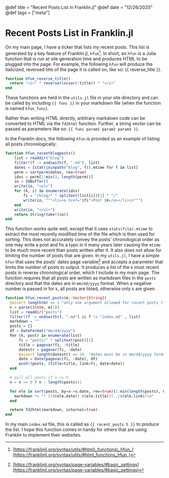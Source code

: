@def title = "Recent Posts List in Franklin.jl"
@def date = "12/26/2020"
@def tags = ["meta"]
 
# Recent Posts List in Franklin.jl
 
On my main page, I have a ticker that lists my recent posts. This list is generated by a key feature of Franklin.jl, `hfun`[^1]. In short, an `hfun` is a Julia function that is run at site generation time and produces HTML to be plugged into the page. For example, the following `hfun` will produce the italicized, reversed title of the page it is called on, like so: {{ reverse_title }}.

```julia
function hfun_reverse_title()
  return "<i>" * reverse(locvar(:title)) * "</i>"
end
```

These functions are held in the `utils.jl` file in your site directory and can be called by including `{{ func }}` in your markdown file (when the function is named `hfun_func`). 

Rather than writing HTML directly, arbitrary markdown code can be converted to HTML via the `fd2html` function. Further, a string vector can be passed as parameters like so: `{{ func param1 param2 param3 }}`.

In the Franklin docs, the following `hfun` is provided as an example of listing all posts chronologically:

```julia
function hfun_recentblogposts()
    list = readdir("blog")
    filter!(f -> endswith(f, ".md"), list)
    dates = [stat(joinpath("blog", f)).mtime for f in list]
    perm = sortperm(dates, rev=true)
    idxs = perm[1:min(3, length(perm))]
    io = IOBuffer()
    write(io, "<ul>")
    for (k, i) in enumerate(idxs)
        fi = "/blog/" * splitext(list[i])[1] * "/"
        write(io, """<li><a href="$fi">Post $k</a></li>\n""")
    end
    write(io, "</ul>")
    return String(take!(io))
end
```

This function works quite well, except that it uses `stats(file).mtime` to extract the most recently modified time of the file which is then used for sorting. This does not accurately convey the posts' chronological order as one may write a post and fix a typo in it many years later causing the `mtime` to be much more recent than posts written after it. It also does not allow for limiting the number of posts that are given. In my `utils.jl`, I have a simple `hfun` that uses the posts' dates page variable[^2] and accepts a parameter that limits the number of posts to output. It produces a list of the `k` most recent posts in reverse chronological order, which I include in my main page. The function requires that all posts are written as markdown files in the `posts` directory and that the dates are in `mm/dd/yyyy` format. When a negative number is passed in for `k`, all posts are listed, otherwise only `k` are given.

```julia
function hfun_recent_posts(m::Vector{String})
  @assert length(m) == 1 "only one argument allowed for recent posts (the number of recent posts to pull)"
  n = parse(Int64, m[1])
  list = readdir("posts")
  filter!(f -> endswith(f, ".md") && f != "index.md" , list)
  markdown = ""
  posts = []
  df = DateFormat("mm/dd/yyyy")
  for (k, post) in enumerate(list)
      fi = "posts/" * splitext(post)[1]
      title = pagevar(fi, :title)
      datestr = pagevar(fi, :date)
      @assert length(datestr) == 10  "dates must be in mm/dd/yyyy format"
      date = Date(pagevar(fi, :date), df)
      push!(posts, (title=title, link=fi, date=date))
  end

  # pull all posts if n <= 0
  n = n >= 0 ? n : length(posts)+1

  for ele in sort(posts, by=x->x.date, rev=true)[1:min(length(posts), n)]
    markdown *= "* [($(ele.date)) $(ele.title)](../$(ele.link))\n"
  end

  return fd2html(markdown, internal=true)
end
```

In my main `index.md` file, this is called as `{{ recent_posts 5 }}` to produce the list. I hope this function comes in handy for others that are using Franklin to implement their websites.

[^1]: [https://franklinjl.org/syntax/utils/#html\_functions\_hfun_](https://franklinjl.org/syntax/utils/#html_functions_hfun_)
[^2]: [https://franklinjl.org/syntax/page-variables/#basic_settings](https://franklinjl.org/syntax/page-variables/#basic_settings)